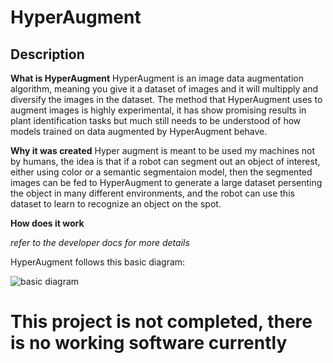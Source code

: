 # HyperAugment

## Description

**What is HyperAugment**
HyperAugment is an image data augmentation algorithm, meaning you give it a dataset of images and it will multipply and diversify the images in the dataset. The method that HyperAugment uses to augment images is highly experimental, it has show promising results in plant identification tasks but much still needs to be understood of how models trained on data augmented by HyperAugment behave.

**Why it was created**
Hyper augment is meant to be used my machines not by humans, the idea is that if a robot can segment out an object of interest, either using color or a semantic segmentaion model, then the segmented images can be fed to HyperAugment to generate a large dataset persenting the object in many different environments, and the robot can use this dataset to learn to recognize an object on the spot.

**How does it work**

*refer to the developer docs for more details*

HyperAugment follows this basic diagram:

![basic diagram](./docs/images/augment_flow.jpg)





# This project is not completed, there is no working software currently
